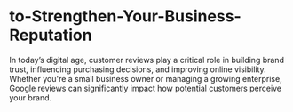 # to-Strengthen-Your-Business-Reputation
In today’s digital age, customer reviews play a critical role in building brand trust, influencing purchasing decisions, and improving online visibility. Whether you're a small business owner or managing a growing enterprise, Google reviews can significantly impact how potential customers perceive your brand.
